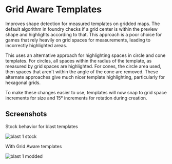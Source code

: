 # Grid Aware Templates

Improves shape detection for measured templates on gridded maps. The default
algorithm in foundry checks if a grid center is within the preview shape and
highlights according to that. This approach is a poor choice for games that
rely heavily on grid spaces for measurements, leading to incorrectly
highlighted areas. 

This uses an alternative approach for highlighting spaces in circle and cone
templates. For circles, all spaces within the radius of the template, as
measured by grid spaces are highlighted. For cones, the circle area used, then
spaces that aren't within the angle of the cone are removed. These alternate
approaches give much nicer template highlighting, particularly for hexagonal
grids.

To make these changes easier to use, templates will now snap to grid space
increments for size and 15° increments for rotation during creation.

## Screenshots

Stock behavior for blast templates

![blast 1 stock](images/blast1-stock.png?raw=true "Blast 1 with stock
templates")

With Grid Aware templates

![blast 1 modded](images/blast1-modded.png?raw=true "Blast 1 with grid aware
templates")
